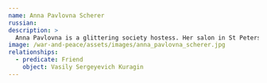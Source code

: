 ```yaml
---
name: Anna Pavlovna Scherer
russian: 
description: >
  Anna Pavlovna is a glittering society hostess. Her salon in St Petersburg is the place to be for gossip, scandal and speculation. Unmarried herself, Anna is much more interested in other people’s affairs. She knows everything about everybody – and is more than happy to help her friends and allies in their schemes.
image: /war-and-peace/assets/images/anna_pavlovna_scherer.jpg
relationships:
  - predicate: Friend
    object: Vasily Sergeyevich Kuragin
---
```

